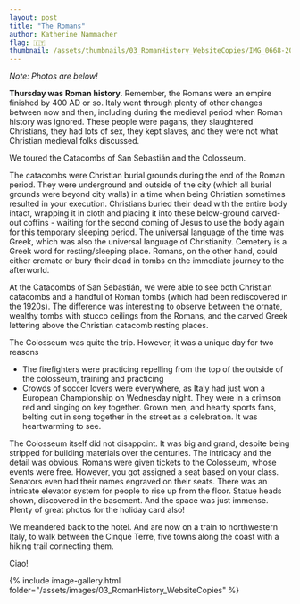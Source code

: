 ```yaml
---
layout: post
title: "The Romans"
author: Katherine Nammacher
flag: 🇮🇹
thumbnail: /assets/thumbnails/03_RomanHistory_WebsiteCopies/IMG_0668-20.jpg
---
```


_Note: Photos are below!_

**Thursday was Roman history.** Remember, the Romans were an empire finished by 400 AD or so. Italy went through plenty of other changes between now and then, including during the medieval period when Roman history was ignored. These people were pagans, they slaughtered Christians, they had lots of sex, they kept slaves, and they were not what Christian medieval folks discussed.

We toured the Catacombs of San Sebastián and the Colosseum.

The catacombs were Christian burial grounds during the end of the Roman period. They were underground and outside of the city (which all burial grounds were beyond city walls) in a time when being Christian sometimes resulted in your execution. Christians buried their dead with the entire body intact, wrapping it in cloth and placing it into these below-ground carved-out coffins - waiting for the second coming of Jesus to use the body again for this temporary sleeping period. The universal language of the time was Greek, which was also the universal language of Christianity. Cemetery is a Greek word for resting/sleeping place. Romans, on the other hand, could either cremate or bury their dead in tombs on the immediate journey to the afterworld.

At the Catacombs of San Sebastián, we were able to see both Christian catacombs and a handful of Roman tombs (which had been rediscovered in the 1920s). The difference was interesting to observe between the ornate, wealthy tombs with stucco ceilings from the Romans, and the carved Greek lettering above the Christian catacomb resting places.

The Colosseum was quite the trip. However, it was a unique day for two reasons

- The firefighters were practicing repelling from the top of the outside of the colosseum, training and practicing
- Crowds of soccer lovers were everywhere, as Italy had just won a European Championship on Wednesday night. They were in a crimson red and singing on key together. Grown men, and hearty sports fans, belting out in song together in the street as a celebration. It was heartwarming to see.

The Colosseum itself did not disappoint. It was big and grand, despite being stripped for building materials over the centuries. The intricacy and the detail was obvious. Romans were given tickets to the Colosseum, whose events were free. However, you got assigned a seat based on your class. Senators even had their names engraved on their seats. There was an intricate elevator system for people to rise up from the floor. Statue heads shown, discovered in the basement. And the space was just immense. Plenty of great photos for the holiday card also!

We meandered back to the hotel. And are now on a train to northwestern Italy, to walk between the Cinque Terre, five towns along the coast with a hiking trail connecting them.

Ciao!

{% include image-gallery.html folder="/assets/images/03_RomanHistory_WebsiteCopies" %}
